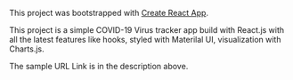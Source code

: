 This project was bootstrapped with [Create React App](https://github.com/facebook/create-react-app).

This project is a simple COVID-19 Virus tracker app build with React.js with all the latest features
like hooks, styled with Materilal UI, visualization with Charts.js.

The sample URL Link is in the description above.

